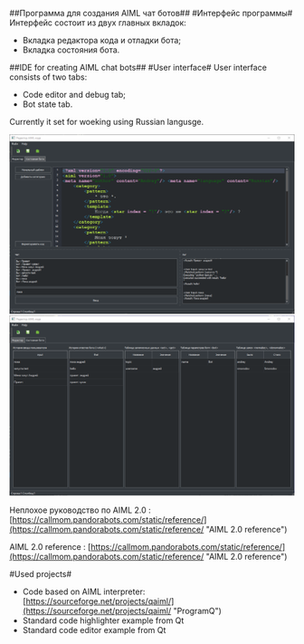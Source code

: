 ##Программа для создания AIML чат ботов##
#Интерфейс программы#
Интерфейс состоит из двух главных вкладок:
* Вкладка редактора кода и отладки бота;
* Вкладка состояния бота.

##IDE for creating AIML chat bots##
#User interface#
User interface consists of two tabs:
* Code editor and debug tab;
* Bot state tab.

Currently it set for woeking using Russian langusge.

![](main_screen.png)
![](state_screen.png)

Неплохое руководство по AIML 2.0 : [https://callmom.pandorabots.com/static/reference/](https://callmom.pandorabots.com/static/reference/ "AIML 2.0 reference")

AIML 2.0 reference : [https://callmom.pandorabots.com/static/reference/](https://callmom.pandorabots.com/static/reference/ "AIML 2.0 reference")


#Used projects#

* Code based on AIML interpreter: [https://sourceforge.net/projects/qaiml/](https://sourceforge.net/projects/qaiml/ "ProgramQ") 
* Standard code highlighter example from Qt
* Standard code editor example from Qt